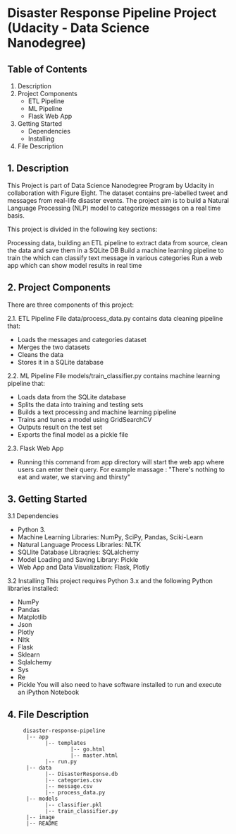 # Disaster Response Pipeline Project (Udacity - Data Science Nanodegree)

## Table of Contents

1. Description
2. Project Components
    - ETL Pipeline
    - ML Pipeline
    - Flask Web App
3. Getting Started
    - Dependencies
    - Installing
4. File Description



## 1. Description
This Project is part of Data Science Nanodegree Program by Udacity in collaboration with Figure Eight. The dataset contains pre-labelled tweet and messages from real-life disaster events. The project aim is to build a Natural Language Processing (NLP) model to categorize messages on a real time basis.

This project is divided in the following key sections:

Processing data, building an ETL pipeline to extract data from source, clean the data and save them in a SQLite DB
Build a machine learning pipeline to train the which can classify text message in various categories
Run a web app which can show model results in real time

## 2. Project Components
There are three components of this project:

2.1. ETL Pipeline
File data/process_data.py contains data cleaning pipeline that:

- Loads the messages and categories dataset
- Merges the two datasets
- Cleans the data
- Stores it in a SQLite database

2.2. ML Pipeline
File models/train_classifier.py contains machine learning pipeline that:

- Loads data from the SQLite database
- Splits the data into training and testing sets
- Builds a text processing and machine learning pipeline
- Trains and tunes a model using GridSearchCV
- Outputs result on the test set
- Exports the final model as a pickle file

2.3. Flask Web App

- Running this command from app directory will start the web app where users can enter their query. For example massage : "There's nothing to eat and water, we starving and thirsty"

## 3. Getting Started

3.1 Dependencies
- Python 3.
- Machine Learning Libraries: NumPy, SciPy, Pandas, Sciki-Learn
- Natural Language Process Libraries: NLTK
- SQLlite Database Libraqries: SQLalchemy
- Model Loading and Saving Library: Pickle
- Web App and Data Visualization: Flask, Plotly

3.2 Installing
This project requires Python 3.x and the following Python libraries installed:

- NumPy
- Pandas
- Matplotlib
- Json
- Plotly
- Nltk
- Flask
- Sklearn
- Sqlalchemy
- Sys
- Re
- Pickle
You will also need to have software installed to run and execute an iPython Notebook

## 4. File Description

         disaster-response-pipeline
          |-- app
                |-- templates
                        |-- go.html
                        |-- master.html
                |-- run.py
          |-- data                
                |-- DisasterResponse.db
                |-- categories.csv
                |-- message.csv
                |-- process_data.py
          |-- models
                |-- classifier.pkl
                |-- train_classifier.py
          |-- image     
          |-- README

